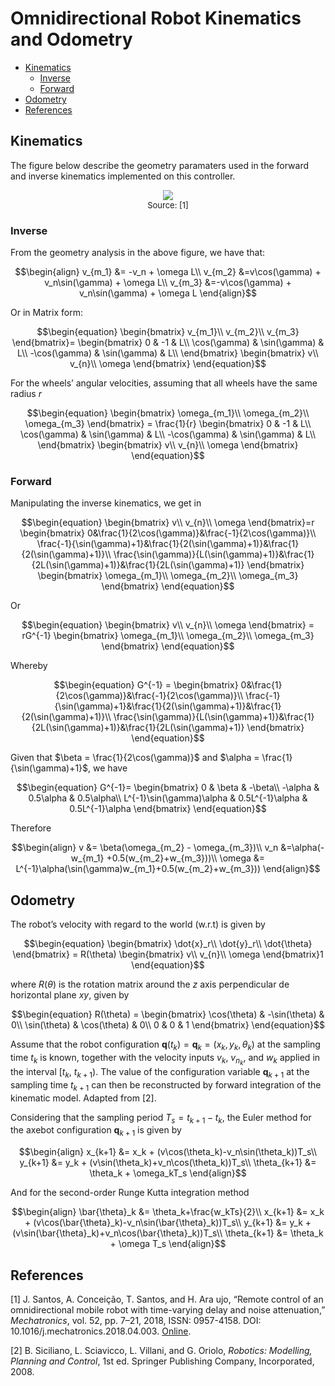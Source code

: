 # Omnidirectional Robot Kinematics and Odometry

- [Kinematics](#kinematics)
  - [Inverse](#inverse)
  - [Forward](#forward)
- [Odometry](#odometry)
- [References](#references)

## Kinematics

The figure below describe the geometry paramaters used in the forward and inverse kinematics implemented on this controller.

<p align="center">
  <img src="https://github.com/mateusmenezes95/omnidirectional_controllers/blob/foxy/doc/images/axebot-kinematic-frames.jpg" />
  <br>
  <font size="2">Source: [1]</font>
</p>

### Inverse

From the geometry analysis in the above figure, we have that:

```math
\begin{align}
  v_{m_1} &= -v_n + \omega L\\
  v_{m_2} &=v\cos(\gamma) + v_n\sin(\gamma) + \omega L\\
  v_{m_3} &=-v\cos(\gamma) + v_n\sin(\gamma) + \omega L
\end{align}
```

Or in Matrix form:

```math
\begin{equation}
  \begin{bmatrix}
    v_{m_1}\\
    v_{m_2}\\
    v_{m_3}
  \end{bmatrix}=
  \begin{bmatrix}
    0            &           -1 & L\\
    \cos(\gamma) & \sin(\gamma) & L\\
    -\cos(\gamma) & \sin(\gamma) & L\\
  \end{bmatrix}
  \begin{bmatrix}
    v\\
    v_{n}\\
    \omega
  \end{bmatrix}
\end{equation}
```

For the wheels’ angular velocities, assuming that all wheels have the same radius $r$

```math
\begin{equation}
  \begin{bmatrix}
    \omega_{m_1}\\
    \omega_{m_2}\\
    \omega_{m_3}
  \end{bmatrix}
  =
  \frac{1}{r}
  \begin{bmatrix}
    0            &           -1 & L\\
    \cos(\gamma) & \sin(\gamma) & L\\
    -\cos(\gamma) & \sin(\gamma) & L\\
    \end{bmatrix}
  \begin{bmatrix}
    v\\
    v_{n}\\
    \omega
  \end{bmatrix}
\end{equation}
```

### Forward

Manipulating the inverse kinematics, we get in

```math
\begin{equation}
  \begin{bmatrix}
    v\\
    v_{n}\\
    \omega
  \end{bmatrix}=r
  \begin{bmatrix}
    0&\frac{1}{2\cos(\gamma)}&\frac{-1}{2\cos(\gamma)}\\
    \frac{-1}{\sin(\gamma)+1}&\frac{1}{2(\sin(\gamma)+1)}&\frac{1}{2(\sin(\gamma)+1)}\\
    \frac{\sin(\gamma)}{L(\sin(\gamma)+1)}&\frac{1}{2L(\sin(\gamma)+1)}&\frac{1}{2L(\sin(\gamma)+1)}
  \end{bmatrix}
  \begin{bmatrix}
    \omega_{m_1}\\
    \omega_{m_2}\\
    \omega_{m_3}
  \end{bmatrix}
\end{equation}
```

Or

```math
\begin{equation}
  \begin{bmatrix}
    v\\
    v_{n}\\
    \omega
  \end{bmatrix}
  =
  rG^{-1}
  \begin{bmatrix}
    \omega_{m_1}\\
    \omega_{m_2}\\
    \omega_{m_3}
  \end{bmatrix}
\end{equation}
```

Whereby

```math
\begin{equation}
  G^{-1} =
  \begin{bmatrix}
    0&\frac{1}{2\cos(\gamma)}&\frac{-1}{2\cos(\gamma)}\\
    \frac{-1}{\sin(\gamma)+1}&\frac{1}{2(\sin(\gamma)+1)}&\frac{1}{2(\sin(\gamma)+1)}\\
    \frac{\sin(\gamma)}{L(\sin(\gamma)+1)}&\frac{1}{2L(\sin(\gamma)+1)}&\frac{1}{2L(\sin(\gamma)+1)}
  \end{bmatrix}
\end{equation}
```

Given that $\beta = \frac{1}{2\cos(\gamma)}$ and $\alpha = \frac{1}{\sin(\gamma)+1}$, we have

```math
\begin{equation}
  G^{-1}=
  \begin{bmatrix}
    0 & \beta & -\beta\\
    -\alpha & 0.5\alpha & 0.5\alpha\\
    L^{-1}\sin(\gamma)\alpha & 0.5L^{-1}\alpha & 0.5L^{-1}\alpha
  \end{bmatrix}
\end{equation}
```

Therefore

```math
\begin{align}
  v &= \beta(\omega_{m_2} - \omega_{m_3})\\
  v_n &=\alpha(-w_{m_1} +0.5(w_{m_2}+w_{m_3}))\\
  \omega &= L^{-1}\alpha(\sin(\gamma)w_{m_1}+0.5(w_{m_2}+w_{m_3}))
\end{align}
```

## Odometry

The robot’s velocity with regard to the world (w.r.t) is given by

```math
\begin{equation}
  \begin{bmatrix}
    \dot{x}_r\\
    \dot{y}_r\\
    \dot{\theta}
  \end{bmatrix}
  =
  R(\theta)
  \begin{bmatrix}
    v\\
    v_{n}\\
    \omega
  \end{bmatrix}1
\end{equation}
```

where $R(\theta)$ is the rotation matrix around the $z$ axis perpendicular de horizontal plane $xy$, given by

```math
\begin{equation}
  R(\theta)
  =
  \begin{bmatrix}
    \cos(\theta)  & -\sin(\theta) & 0\\
    \sin(\theta) & \cos(\theta) & 0\\
    0             & 0            & 1
  \end{bmatrix}
\end{equation}
```

Assume that the robot configuration $\mathbf{q}(t_k) = \mathbf{q}_k = (x_k,y_k,\theta_k)$ at the sampling time $t_k$ is known, together with the velocity inputs $v_k$,  $v_{n_k}$, and  $w_k$ applied in the interval $[t_k,\:t_{k+1})$. The value of the configuration variable $\mathbf{q}_{k+1}$ at the sampling time $t_{k+1}$ can then be reconstructed by forward integration of the kinematic model. Adapted from [2].

Considering that the sampling period $T_s = t_{k+1} - t_k$, the Euler method for the axebot configuration $\mathbf{q}_{k+1}$ is given by

```math
\begin{align}
  x_{k+1} &= x_k + (v\cos(\theta_k)-v_n\sin(\theta_k))T_s\\
  y_{k+1} &= y_k + (v\sin(\theta_k)+v_n\cos(\theta_k))T_s\\
  \theta_{k+1} &= \theta_k + \omega_kT_s
\end{align}
```

And for the second-order Runge Kutta integration method

```math
\begin{align}
  \bar{\theta}_k &= \theta_k+\frac{w_kTs}{2}\\
  x_{k+1} &= x_k + (v\cos(\bar{\theta}_k)-v_n\sin(\bar{\theta}_k))T_s\\
  y_{k+1} &= y_k + (v\sin(\bar{\theta}_k)+v_n\cos(\bar{\theta}_k))T_s\\
  \theta_{k+1} &= \theta_k + \omega T_s
\end{align}
```

## References

[1] J. Santos, A. Conceição, T. Santos, and H. Ara ujo, “Remote control of an omnidirectional mobile robot with time-varying delay and noise attenuation,” *Mechatronics*, vol. 52, pp. 7–21, 2018, ISSN: 0957-4158. DOI: 10.1016/j.mechatronics.2018.04.003. [Online](https://www.sciencedirect.com/science/article/abs/pii/S0957415818300606).

[2] B. Siciliano, L. Sciavicco, L. Villani, and G. Oriolo, *Robotics: Modelling, Planning and Control*, 1st ed. Springer Publishing Company, Incorporated, 2008.
